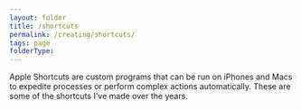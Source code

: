 ```yaml
---
layout: folder
title: /shortcuts
permalink: /creating/shortcuts/
tags: page
folderType: 
---
```


Apple Shortcuts are custom programs that can be run on iPhones and Macs to expedite processes or perform complex actions automatically. These are some of the shortcuts I've made over the years.